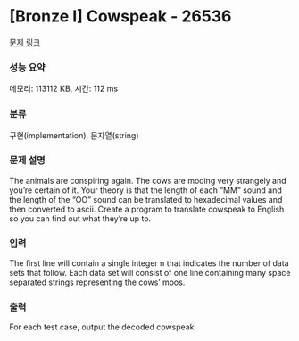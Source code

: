 # [Bronze I] Cowspeak - 26536 

[문제 링크](https://www.acmicpc.net/problem/26536) 

### 성능 요약

메모리: 113112 KB, 시간: 112 ms

### 분류

구현(implementation), 문자열(string)

### 문제 설명

<p>The animals are conspiring again. The cows are mooing very strangely and you’re certain of it. Your theory is that the length of each “MM” sound and the length of the “OO” sound can be translated to hexadecimal values and then converted to ascii. Create a program to translate cowspeak to English so you can find out what they’re up to.</p>

### 입력 

 <p>The first line will contain a single integer n that indicates the number of data sets that follow. Each data set will consist of one line containing many space separated strings representing the cows’ moos.</p>

### 출력 

 <p>For each test case, output the decoded cowspeak</p>

